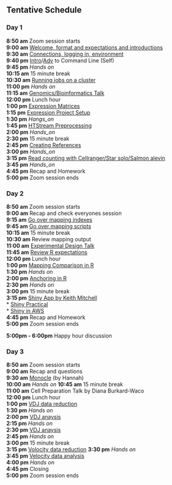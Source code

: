 ## Tentative Schedule

### Day 1

**8:50 am**  Zoom session starts    
**9:00 am**  [Welcome, format and expectations and introductions](welcome)    
**9:30 am**  [Connections, logging in, environment](../prerequisites/cli/logging-in)  
**9:40 pm**  [Intro](../prerequisites/cli/command-line-intro)/[Adv](../prerequisites/cli/advanced-command-line) to Command Line (Self)  
**9:45 pm**   _Hands on_  
**10:15 am**  15 minute break  
**10:30 am**  [Running jobs on a cluster](../prerequisites/cli/cluster)      
**11:00 pm**   _Hands on_  
**11:15 am**  [Genomics/Bioinformatics Talk](https://raw.githubusercontent.com/ucdavis-bioinformatics-training/ucdavis-bioinformatics-training.presentations/master/genomics/Genomics_a_perspective_May_2020.pdf)  
**12:00 pm** Lunch hour      
**1:00 pm**   [Expression Matrices](../data_reduction/Expression_Matrix)  
**1:15 pm**  [Expression Project Setup](../data_reduction/project_setup_counting)  
**1:30 pm**  _Hangs_on_  
**1:45 pm**  [HTStream Preprocessing](../data_reduction/scrna_htstream)  
**2:00 pm**  _Hands_on_  
**2:30 pm**  15 minute break  
**2:45 pm**  [Creating References](https://ucdavis-bioinformatics-training.github.io/2020-Advanced_Single_Cell_RNA_Seq/data_reduction/scMapping)    
**3:00 pm**  _Hands_on_  
**3:15 pm** [Read counting with Cellranger/Star solo/Salmon alevin](https://ucdavis-bioinformatics-training.github.io/2020-Advanced_Single_Cell_RNA_Seq/data_reduction/scMapping)    
**3:45 pm** _Hands_on_  
**4:45 pm**  Recap and Homework     
**5:00 pm**  Zoom session ends      

### Day 2

**8:50 am**  Zoom session starts  
**9:00 am** Recap and check everyones session   
**9:15 am** [Go over mapping indexes](https://ucdavis-bioinformatics-training.github.io/2020-Advanced_Single_Cell_RNA_Seq/data_reduction/scMapping)   
**9:45 am** [Go over mapping scripts](https://ucdavis-bioinformatics-training.github.io/2020-Advanced_Single_Cell_RNA_Seq/data_reduction/scMapping)   
**10:15 am**   15 minute break    
**10:30 am** Review mapping output     
**11:00 am**    [Experimental Design Talk](https://raw.githubusercontent.com/ucdavis-bioinformatics-training/ucdavis-bioinformatics-training.presentations/master/singlecell/scRNAseq-expDesign_May_2020.pdf)    
**11:45 am**   [Review R expectations](https://ucdavis-bioinformatics-training.github.io/2020-Advanced_Single_Cell_RNA_Seq/data_analysis/scrna_analysis_prepare)    
**12:00 pm** Lunch hour      
**1:00 pm**  [Mapping Comparison in R](https://ucdavis-bioinformatics-training.github.io/2020-Advanced_Single_Cell_RNA_Seq/data_analysis/Mapping_Comparison_fixed)    
**1:30 pm**  _Hands on_    
**2:00 pm**  [Anchoring in R](https://ucdavis-bioinformatics-training.github.io/2020-Advanced_Single_Cell_RNA_Seq/data_analysis/anchoring_fixed)    
**2:30 pm**  _Hands on_    
**3:00 pm**  15 minute break    
**3:15 pm**  [Shiny App by Keith Mitchell](https://ucdavis-bioinformatics-training.github.io/2020-Advanced_Single_Cell_RNA_Seq/data_analysis/shiny_app_install)     
        *   [Shiny Practical](https://ucdavis-bioinformatics-training.github.io/2020-Advanced_Single_Cell_RNA_Seq/data_analysis/shiny_practical)    
        *   [Shiny in AWS](https://ucdavis-bioinformatics-training.github.io/2020-Advanced_Single_Cell_RNA_Seq/data_analysis/shiny_on_aws)    
**4:45 pm**  Recap and Homework    
**5:00 pm**  Zoom session ends   

**5:00pm - 6:00pm** Happy hour discussion  

### Day 3

**8:50 am**  Zoom session starts  
**9:00 am** Recap and questions  
**9:30 am**  [Monocle](data_analysis/adv_scrnaseq_monocle_fixed) (by Hannah)   
**10:00 am**  _Hands on_
**10:45 am**   15 minute break  
**11:00 am**    Cell Preparation Talk by Diana Burkard-Waco  
**12:00 pm** Lunch hour    
**1:00 pm**  [VDJ data reduction](data_reduction/VDJ)  
**1:30 pm**  _Hands on_  
**2:00 pm**  [VDJ anaysis](data_analysis/VDJ_Analysis_fixed)   
**2:15 pm**  _Hands on_  
**2:30 pm**  [VDJ anaysis](data_analysis/VDJ_Analysis_fixed)   
**2:45 pm**  _Hands on_  
**3:00 pm**  15 minute break    
**3:15 pm**   [Volocity data reduction](data_reduction/Velocyto)
**3:30 pm**  _Hands on_  
**3:45 pm**  [Velocity data analysis](data_analysis/Velocito_fixed)   
**4:00 pm**  _Hands on_   
**4:45 pm** Closing  
**5:00  pm**  Zoom session ends  
